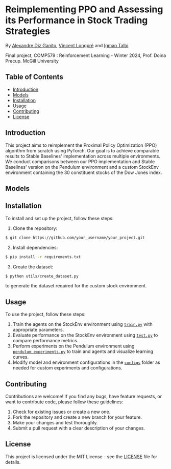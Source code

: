 # Reimplementing PPO and Assessing its Performance in Stock Trading Strategies

By [Alexandre Diz Ganito](https://github.com/Dizga), [Vincent Longpré](https://github.com/VincentLongpre) and [Igman Talbi](https://github.com/Iggy1055).

Final project, COMP579 : Reinforcement Learning - Winter 2024, Prof. Doina Precup. McGill University

## Table of Contents

- [Introduction](#introduction)
- [Models](#models)
- [Installation](#installation)
- [Usage](#usage)
- [Contributing](#contributing)
- [License](#license)

## Introduction

This project aims to reimplement the Proximal Policy Optimization (PPO) algorithm from scratch using PyTorch. Our goal is to achieve comparable results to Stable Baselines' implementation across multiple environments. We conduct comparisons between our PPO implementation and Stable Baselines' version on the Pendulum environment and a custom StockEnv environment containing the 30 constituent stocks of the Dow Jones index.

## Models



## Installation

To install and set up the project, follow these steps:

1. Clone the repository:
```sh
$ git clone https://github.com/your_username/your_project.git
```
2. Install dependencies: 
```sh
$ pip install -r requirements.txt
```
3. Create the dataset:
```sh
$ python utils/create_dataset.py
```
to generate the dataset required for the custom stock environment.

## Usage

To use the project, follow these steps:

1. Train the agents on the StockEnv environment using [`train.py`](train.py) with appropriate parameters.
2. Evaluate performance on the StockEnv environment using [`test.py`](evaluate.py) to compare performance metrics.
3. Perform experiments on the Pendulum environment using [`pendulum_experiments.py`](pendulum_experiments.py) to train and agents and visualize learning curves.
4. Modify model and environment configurations in the [`configs`](configs) folder as needed for custom experiments and configurations.

## Contributing

Contributions are welcome! If you find any bugs, have feature requests, or want to contribute code, please follow these guidelines:

1. Check for existing issues or create a new one.
2. Fork the repository and create a new branch for your feature.
3. Make your changes and test thoroughly.
4. Submit a pull request with a clear description of your changes.

## License

This project is licensed under the MIT License - see the [LICENSE](LICENSE) file for details.
